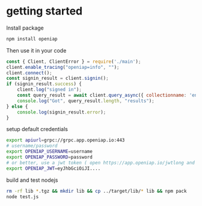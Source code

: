 # getting started
Install package
```bash
npm install openiap
```
Then use it in your code
```javascript
const { Client, ClientError } = require('./main');
client.enable_tracing("openiap=info", "");
client.connect();
const signin_result = client.signin();
if (signin_result.success) {
    client.log("signed in");
    const query_result = await client.query_async({ collectionname: 'entities', query: '{}', projection: '{"name":1}');
    console.log("Got", query_result.length, "results");
} else {
    console.log(signin_result.error);
}
```


setup default credentials
```bash
export apiurl=grpc://grpc.app.openiap.io:443
# username/password
export OPENIAP_USERNAME=username
export OPENIAP_PASSWORD=password
# or better, use a jwt token ( open https://app.openiap.io/jwtlong and copy the jwt value)
export OPENIAP_JWT=eyJhbGciOiJI....
```

build and test nodejs
```bash
rm -rf lib *.tgz && mkdir lib && cp ../target/lib/* lib && npm pack
node test.js
```